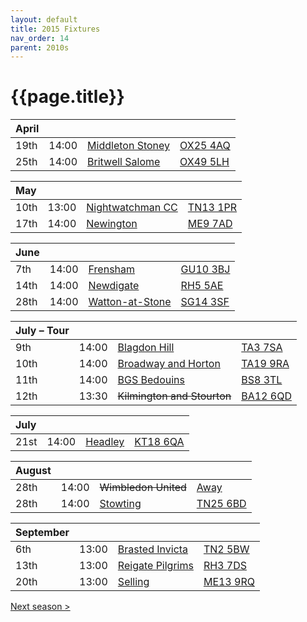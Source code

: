 ```yaml
---
layout: default
title: 2015 Fixtures
nav_order: 14
parent: 2010s
---
```


# {{page.title}}

| April |  |  |  |
|:---|:---|:---|:---|
| 19th | 14:00 | [Middleton Stoney](middleton-stoney) | [OX25 4AQ](https://goo.gl/maps/NKG1fHyPgmci55aGA) |
| 25th | 14:00 | [Britwell Salome](britwell-salome) | [OX49 5LH](https://goo.gl/maps/CGgpPNyQhotADDFs9) |

| May |  |  |  |
|:---|:---|:---|:---|
| 10th | 13:00 | [Nightwatchman CC](nightwatchman) | [TN13 1PR](https://goo.gl/maps/JefoWDSusHs) |
| 17th | 14:00 | [Newington](newington) | [ME9 7AD](https://goo.gl/maps/t473ZxQqr142) |

| June |  |  |  |
|:---|:---|:---|:---|
| 7th | 14:00 | [Frensham](frensham) | [GU10 3BJ](https//goo.gl/maps/xBUZvPU1vnK2) |
| 14th | 14:00 | [Newdigate](newdigate) | [RH5 5AE](http://goo.gl/maps/2RKzj) |
| 28th | 14:00 | [Watton-at-Stone](watton-at-stone) | [SG14 3SF](https://goo.gl/maps/2oHFhgW7cVt) |

| July – Tour |  |  |  |
|:---|:---|:---|:---|
| 9th | 14:00 | [Blagdon Hill](blagdon-hill) | [TA3 7SA](https//goo.gl/maps/H6iLZLNcja12) |
| 10th | 14:00 | [Broadway and Horton](broadway-and-horton) | [TA19 9RA](https://goo.gl/maps/ULbmC6LSX5HSAe8U6) |
| 11th | 14:00 | [BGS Bedouins](bgs-bedouins) | [BS8 3TL](http://tinyurl.com/q9t3bma) |
| 12th | 13:30 | ~~Kilmington and Stourton~~ | [BA12 6QD](https://goo.gl/maps/6q53XChZh9A2) |

| July |  |  |  |
|:---|:---|:---|:---|
| 21st | 14:00 | [Headley](headley) | [KT18 6QA](https://goo.gl/maps/pn4ojVfCN722) |

| August |  |  |  |
|:---|:---|:---|:---|
| 28th | 14:00 | ~~Wimbledon United~~ | [Away](https://goo.gl/maps/CuFBTpvCUFPfbR3j7) |
| 28th | 14:00 | [Stowting](stowting) | [TN25 6BD](https//goo.gl/maps/5KNmaMe6Wb422) |

| September |  |  |  |
|:---|:---|:---|:---|
| 6th | 13:00 | [Brasted Invicta](brasted-invicta) | [TN2 5BW](https://goo.gl/maps/D9teUr6A86QUHhX39) |
| 13th | 13:00 | [Reigate Pilgrims](reigate-pilgrims) | [RH3 7DS](https//goo.gl/maps/APtKSjuaQ5v) |
| 20th | 13:00 | [Selling](selling) | [ME13 9RQ](https//goo.gl/maps/QeLhjBkEbJr) |

[Next season >](../2016)